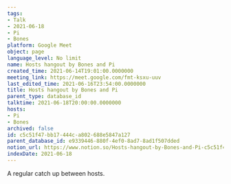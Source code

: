 ```yaml
---
tags:
- Talk
- 2021-06-18
- Pi
- Bones
platform: Google Meet
object: page
language_level: No limit
name: Hosts hangout by Bones and Pi
created_time: 2021-06-14T19:01:00.0000000
meeting_link: https://meet.google.com/fmt-ksxu-uuv
last_edited_time: 2021-06-16T23:54:00.0000000
title: Hosts hangout by Bones and Pi
parent_type: database_id
talktime: 2021-06-18T20:00:00.0000000
hosts:
- Pi
- Bones
archived: false
id: c5c51f47-bb17-444c-a802-688e5847a127
parent_database_id: e9339446-880f-4ef0-8ad7-8ad1f507dded
notion_url: https://www.notion.so/Hosts-hangout-by-Bones-and-Pi-c5c51f47bb17444ca802688e5847a127
indexDate: 2021-06-18
---
```


A regular catch up between hosts.


